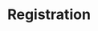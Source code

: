 ---
# Determines which item appears first on the schedule (lowest number (0) appears first)
sequence_id: 0

day: Wednesday, 12th

# Time of the event
time: 10:00 - 10:15

# Title of the event
title: Registration

# Speaker Info
# speaker: Organizers
# webpage: /organizers
# affil: Buzz University
# affil_link: https://buzz.edu
# affil2: Buzz University
# affil2_link: https://buzz.edu

# Image
# img: ../organizers/frank.jpg
# img_link: /organizers
---